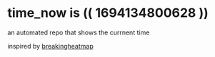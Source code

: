 # time_now is (( 1694134800628 ))

an automated repo that shows the currnent time

inspired by [breakingheatmap](https://github.com/breakingheatmap/breakingheatmap)